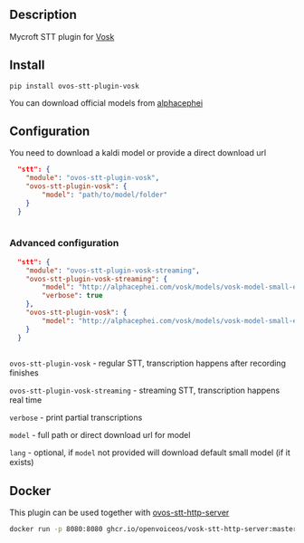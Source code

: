 ## Description

Mycroft STT plugin for [Vosk](https://alphacephei.com/vosk/)

## Install

`pip install ovos-stt-plugin-vosk`

You can download official models from [alphacephei](https://alphacephei.com/vosk/models)


## Configuration

You need to download a kaldi model or provide a direct download url

```json
  "stt": {
    "module": "ovos-stt-plugin-vosk",
    "ovos-stt-plugin-vosk": {
        "model": "path/to/model/folder"
    }
  }
 
```

### Advanced configuration


```json
  "stt": {
    "module": "ovos-stt-plugin-vosk-streaming",
    "ovos-stt-plugin-vosk-streaming": {
        "model": "http://alphacephei.com/vosk/models/vosk-model-small-en-us-0.15.zip",
        "verbose": true
    },
    "ovos-stt-plugin-vosk": {
        "model": "http://alphacephei.com/vosk/models/vosk-model-small-en-us-0.15.zip"
    }
  }
 
```


`ovos-stt-plugin-vosk` - regular STT, transcription happens after recording finishes

`ovos-stt-plugin-vosk-streaming` - streaming STT, transcription happens real time

`verbose` - print partial transcriptions

`model` - full path or direct download url for model

`lang` - optional, if `model` not provided will download default small model (if it exists)


## Docker

This plugin can be used together with [ovos-stt-http-server](https://github.com/OpenVoiceOS/ovos-stt-http-server) 

```bash
docker run -p 8080:8080 ghcr.io/openvoiceos/vosk-stt-http-server:master
```
